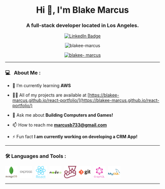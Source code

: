 <div id="header" align="center">
  <h1 align="center">Hi 👋, I'm Blake Marcus</h1>
  <h3 align="center">A full-stack developer located in Los Angeles.</h3>

  <div id="badges">
    <a href="https://www.linkedin.com/in/blake-marcus/">
      <img src="https://img.shields.io/badge/LinkedIn-blue?style=for-the-badge&logo=linkedin&logoColor=white" alt="LinkedIn Badge"/>
    </a>
    <p> <img src="https://komarev.com/ghpvc/?username=blakee-marcus&label=Profile%20views&color=0e75b6&style=flat" alt="blakee-marcus" /> </p>
  </div>
</div>
<p align="center"> <a href="https://github.com/ryo-ma/github-profile-trophy"><img src="https://github-profile-trophy.vercel.app/?username=blakee-marcus" alt="blakee- marcus" /></a> </p>

---
### 💻 &nbsp; About Me :

- 🌱 I’m currently learning **AWS**

- 👨‍💻 All of my projects are available at [https://blakee-marcus.github.io/react-portfolio/](https://blakee-marcus.github.io/react-portfolio/)

- 💬 Ask me about **Building Computers and Games!**

- 📫 How to reach me **marcusb733@gmail.com**

- ⚡ Fun fact **I am currently working on developing a CRM App!**

---

### :hammer_and_wrench: Languages and Tools :
<div>
  <img src="https://github.com/devicons/devicon/blob/master/icons/mongodb/mongodb-original-wordmark.svg" title="MongoDB" alt="MongoDB" width="40" height="40"/>&nbsp;
  <img src="https://github.com/devicons/devicon/blob/master/icons/express/express-original-wordmark.svg" title="Express" alt="Express" width="40" height="40"/>&nbsp;
  <img src="https://github.com/devicons/devicon/blob/master/icons/react/react-original-wordmark.svg" title="React" alt="React" width="40" height="40"/>&nbsp;
  <img src="https://github.com/devicons/devicon/blob/master/icons/nodejs/nodejs-original-wordmark.svg" title="React" alt="React" width="40" height="40"/>&nbsp;
  <img src="https://github.com/devicons/devicon/blob/master/icons/jest/jest-plain.svg" title="React" alt="React" width="40" height="40"/>&nbsp;
  <img src="https://github.com/devicons/devicon/blob/master/icons/git/git-original-wordmark.svg" title="React" alt="React" width="40" height="40"/>&nbsp;
  <img src="https://github.com/devicons/devicon/blob/master/icons/graphql/graphql-plain-wordmark.svg" title="React" alt="React" width="40" height="40"/>&nbsp;
  <img src="https://github.com/devicons/devicon/blob/master/icons/mysql/mysql-original-wordmark.svg" title="React" alt="React" width="40" height="40"/>&nbsp;
</div>

---
